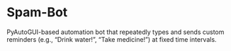 # Spam-Bot
PyAutoGUI-based automation bot that repeatedly types and sends custom reminders (e.g., “Drink water!”, “Take medicine!”) at fixed time intervals.
